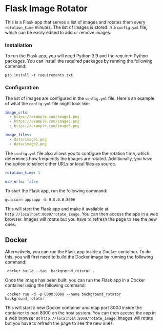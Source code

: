 
# Flask Image Rotator

This is a Flask app that serves a list of images and rotates them every `rotation_time` minutes. The list of images is stored in a `config.yml` file, which can be easily edited to add or remove images.

### Installation

To run the Flask app, you will need Python 3.9 and the required Python packages. You can install the required packages by running the following command:

```shell
pip install -r requirements.txt
```

### Configuration

The list of images are configured in the `config.yml` file. Here's an example of what the `config.yml` file might look like:

```yaml
image_urls:
  - https://example.com/image1.png
  - https://example.com/image2.png
  - https://example.com/image3.png

image_files:
  - data/image1.png
  - data/image2.png
```

The `config.yml` file also allows you to configure the rotation time, which determines how frequently the images are rotated. Additionally, you have the option to select either URLs or local files as source.

```yaml
rotation_time: 1

use_urls: false
```

To start the Flask app, run the following command:

```shell
gunicorn app:app -b 0.0.0.0:8000
```
This will start the Flask app and make it available at `http://localhost:8000/rotate_image`. You can then access the app in a web browser. Images will rotate but you have to refresh the page to see the new ones.

## Docker

Alternatively, you can run the Flask app inside a Docker container. To do this, you will first need to build the Docker image by running the following command:

```shell
 docker build --tag  background_rotator .
 ```

 Once the image has been built, you can run the Flask app in a Docker container using the following command:

```shell
 docker run -d -p 8000:8000 --name background_rotator  background_rotator
```

This will start a new Docker container and map port 8000 inside the container to port 8000 on the host system. You can then access the app in a web browser at `http://localhost:8000/rotate_image`, images will rotate but you have to refresh the page to see the new ones.